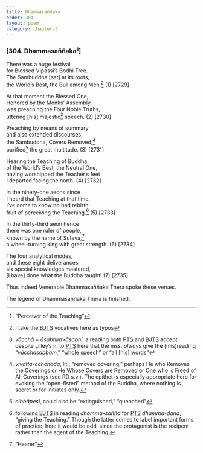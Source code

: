 ```yaml
---
title: Dhammasaññaka
order: 304
layout: poem
category: chapter-3
---
```


### \[304. Dhammasaññaka[^1]\]

There was a huge festival  
for Blessed Vipassi’s Bodhi Tree.  
The Sambuddha \[sat\] at its roots,  
the World’s Best, the Bull among Men.[^2] (1) \[2729\]

At that moment the Blessed One,  
Honored by the Monks’ Assembly,  
was preaching the Four Noble Truths,  
uttering \[his\] majestic[^3] speech. (2) \[2730\]

Preaching by means of summary  
and also extended discourses,  
the Sambuddha, Covers Removed,[^4]  
purified[^5] the great multitude. (3) \[2731\]

Hearing the Teaching of Buddha,  
of the World’s Best, the Neutral One,  
having worshipped the Teacher’s feet  
I departed facing the north. (4) \[2732\]

In the ninety-one aeons since  
I heard that Teaching at that time,  
I’ve come to know no bad rebirth:  
fruit of perceiving the Teaching.[^6] (5) \[2733\]

In the thirty-third aeon hence  
there was one ruler of people,  
known by the name of Sutava,[^7]  
a wheel-turning king with great strength. (6) \[2734\]

The four analytical modes,  
and these eight deliverances,  
six special knowledges mastered,  
\[I have\] done what the Buddha taught! (7) \[2735\]

Thus indeed Venerable Dhammasaññaka Thera spoke these verses.

The legend of Dhammasaññaka Thera is finished.

[^1]: “Perceiver of the Teaching”

[^2]: I take the <abbr title="Buddha Jayanthi Tripitaka Series">BJTS</abbr> vocatives here as typos

[^3]: *vā<span class="diacritics" data-state="on">c</span><span class="no-diacritics" data-state="off">ch</span>ā* + *āsabhim*&gt;*āsabhī*, a reading both <abbr title="Pali Text Society">PTS</abbr> and <abbr title="Buddha Jayanthi Tripitaka Series">BJTS</abbr> accept despite Lilley’s n. to <abbr title="Pali Text Society">PTS</abbr> here that the mss. *always* give the (mis)reading “*vā<span class="diacritics" data-state="on">c</span><span class="no-diacritics" data-state="off">ch</span>asabbam*,” “whole speech” or “all \[his\] words”

[^4]: *vivatta-<span class="diacritics" data-state="on">c</span><span class="no-diacritics" data-state="off">ch</span>chada*, lit., “removed covering,” perhaps He who Removes the Coverings or He Whose Covers are Removed or One who is Freed of All Coverings (see RD s.v.). The epithet is especially appropriate here for evoking the “open-fisted” method of the Buddha, where nothing is secret or for initiates only.

[^5]: *nibbāpesi*, could also be “extinguished,” “quenched”

[^6]: following <abbr title="Buddha Jayanthi Tripitaka Series">BJTS</abbr> in reading *dhamma-saññā* for <abbr title="Pali Text Society">PTS</abbr> *dhamma-dāna*, “giving the Teaching.” Though the latter comes to label important forms of practice, here it would be odd, since the protagonist is the recipent rather than the agent of the Teaching.

[^7]: “Hearer”
